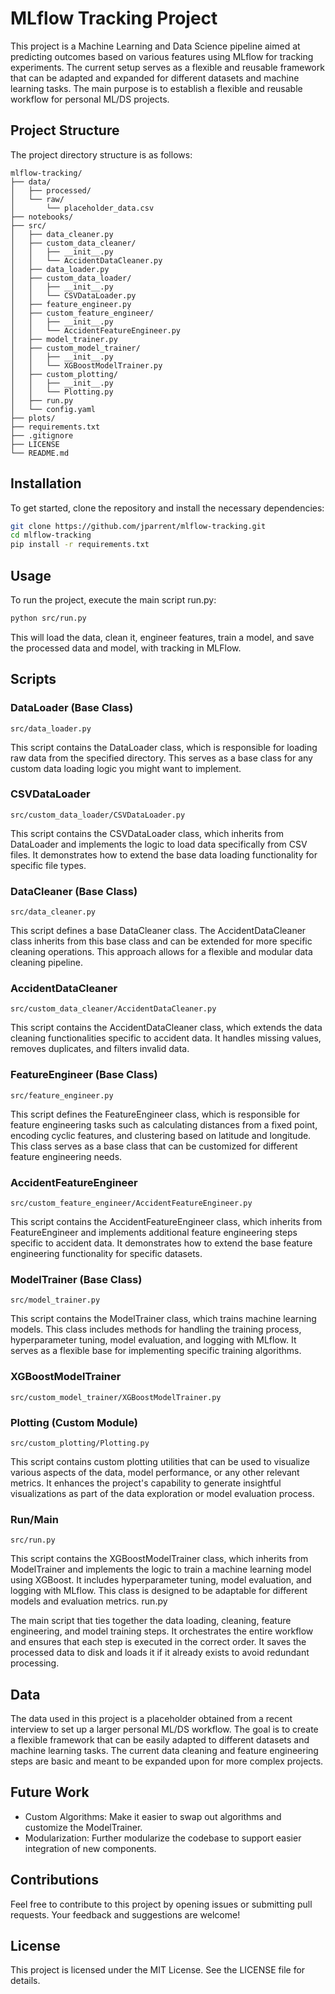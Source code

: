 # MLflow Tracking Project

This project is a Machine Learning and Data Science pipeline aimed at predicting outcomes based on various features using MLflow for tracking experiments. The current setup serves as a flexible and reusable framework that can be adapted and expanded for different datasets and machine learning tasks. The main purpose is to establish a flexible and reusable workflow for personal ML/DS projects.

## Project Structure

The project directory structure is as follows:

```plaintext
mlflow-tracking/
├── data/
│   ├── processed/
│   └── raw/
│       └── placeholder_data.csv
├── notebooks/
├── src/
│   ├── data_cleaner.py
│   ├── custom_data_cleaner/
│   │   ├── __init__.py
│   │   └── AccidentDataCleaner.py
│   ├── data_loader.py
│   ├── custom_data_loader/
│   │   ├── __init__.py
│   │   └── CSVDataLoader.py
│   ├── feature_engineer.py
│   ├── custom_feature_engineer/
│   │   ├── __init__.py
│   │   └── AccidentFeatureEngineer.py
│   ├── model_trainer.py
│   ├── custom_model_trainer/
│   │   ├── __init__.py
│   │   └── XGBoostModelTrainer.py
│   ├── custom_plotting/
│   │   ├── __init__.py
│   │   └── Plotting.py
│   ├── run.py
│   └── config.yaml
├── plots/
├── requirements.txt
├── .gitignore
├── LICENSE
└── README.md
```

## Installation

To get started, clone the repository and install the necessary dependencies:

```bash
git clone https://github.com/jparrent/mlflow-tracking.git
cd mlflow-tracking
pip install -r requirements.txt
```

## Usage

To run the project, execute the main script run.py:

```bash
python src/run.py
```

This will load the data, clean it, engineer features, train a model, and save the processed data and model, with tracking in MLFlow.

## Scripts

### DataLoader (Base Class)

`src/data_loader.py`

This script contains the DataLoader class, which is responsible for loading raw data from the specified directory. This serves as a base class for any custom data loading logic you might want to implement.

### CSVDataLoader

`src/custom_data_loader/CSVDataLoader.py`

This script contains the CSVDataLoader class, which inherits from DataLoader and implements the logic to load data specifically from CSV files. It demonstrates how to extend the base data loading functionality for specific file types.

### DataCleaner (Base Class)

`src/data_cleaner.py`

This script defines a base DataCleaner class. The AccidentDataCleaner class inherits from this base class and can be extended for more specific cleaning operations. This approach allows for a flexible and modular data cleaning pipeline.

### AccidentDataCleaner

`src/custom_data_cleaner/AccidentDataCleaner.py`

This script contains the AccidentDataCleaner class, which extends the data cleaning functionalities specific to accident data. It handles missing values, removes duplicates, and filters invalid data.

### FeatureEngineer (Base Class)

`src/feature_engineer.py`

This script defines the FeatureEngineer class, which is responsible for feature engineering tasks such as calculating distances from a fixed point, encoding cyclic features, and clustering based on latitude and longitude. This class serves as a base class that can be customized for different feature engineering needs.

### AccidentFeatureEngineer

`src/custom_feature_engineer/AccidentFeatureEngineer.py`

This script contains the AccidentFeatureEngineer class, which inherits from FeatureEngineer and implements additional feature engineering steps specific to accident data. It demonstrates how to extend the base feature engineering functionality for specific datasets.

### ModelTrainer (Base Class)

`src/model_trainer.py`

This script contains the ModelTrainer class, which trains machine learning models. This class includes methods for handling the training process, hyperparameter tuning, model evaluation, and logging with MLflow. It serves as a flexible base for implementing specific training algorithms.

### XGBoostModelTrainer

`src/custom_model_trainer/XGBoostModelTrainer.py`

### Plotting (Custom Module)

`src/custom_plotting/Plotting.py`

This script contains custom plotting utilities that can be used to visualize various aspects of the data, model performance, or any other relevant metrics. It enhances the project's capability to generate insightful visualizations as part of the data exploration or model evaluation process.

### Run/Main

`src/run.py`

This script contains the XGBoostModelTrainer class, which inherits from ModelTrainer and implements the logic to train a machine learning model using XGBoost. It includes hyperparameter tuning, model evaluation, and logging with MLflow. This class is designed to be adaptable for different models and evaluation metrics.
run.py


The main script that ties together the data loading, cleaning, feature engineering, and model training steps. It orchestrates the entire workflow and ensures that each step is executed in the correct order. It saves the processed data to disk and loads it if it already exists to avoid redundant processing.

## Data

The data used in this project is a placeholder obtained from a recent interview to set up a larger personal ML/DS workflow. The goal is to create a flexible framework that can be easily adapted to different datasets and machine learning tasks. The current data cleaning and feature engineering steps are basic and meant to be expanded upon for more complex projects.

## Future Work

- Custom Algorithms: Make it easier to swap out algorithms and customize the ModelTrainer.
- Modularization: Further modularize the codebase to support easier integration of new components.

## Contributions

Feel free to contribute to this project by opening issues or submitting pull requests. Your feedback and suggestions are welcome!

## License

This project is licensed under the MIT License. See the LICENSE file for details.